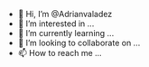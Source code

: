 - 👋 Hi, I’m @Adrianvaladez
- 👀 I’m interested in ...
- 🌱 I’m currently learning ...
- 💞️ I’m looking to collaborate on ...
- 📫 How to reach me ...

<!---
Adrianvaladez/Adrianvaladez is a ✨ special ✨ repository because its `README.md` (this file) appears on your GitHub profile.
You can click the Preview link to take a look at your changes.
--->
